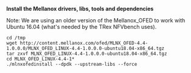 **Install the Mellanox drivers, libs, tools and dependencies**

Note: We are using an older version of the Mellanox_OFED to work with Ubuntu 16.04 (what's needed by the TRex NFVbench uses).


```
cd /tmp
wget http://content.mellanox.com/ofed/MLNX_OFED-4.4-1.0.0.0/MLNX_OFED_LINUX-4.4-1.0.0.0-ubuntu18.04-x86_64.tgz
tar zxvf MLNX_OFED_LINUX-4.4-1.0.0.0-ubuntu18.04-x86_64.tgz
cd MLNX_OFED_LINUX-4.4-1*
./mlnxofedinstall --dpdk --upstream-libs --force
```

